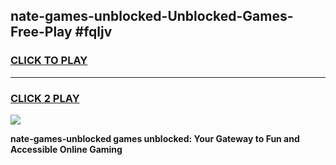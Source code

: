 
## nate-games-unblocked-Unblocked-Games-Free-Play #fqljv
<h3>
<a href="https://us.freeplayer.one?title=nate-games-unblocked&ref=9M">CLICK TO PLAY</a></h3>
<hr>

<h3>
<a href="https://us.freeplayer.one?title=nate-games-unblocked&ref=9M">CLICK 2 PLAY</a>
  
</h3>

<a href="https://us.freeplayer.one?title=nate-games-unblocked&ref=9M"><img src="https://clearcache.store/games.png"></a>


**nate-games-unblocked games unblocked: Your Gateway to Fun and Accessible Online Gaming**
